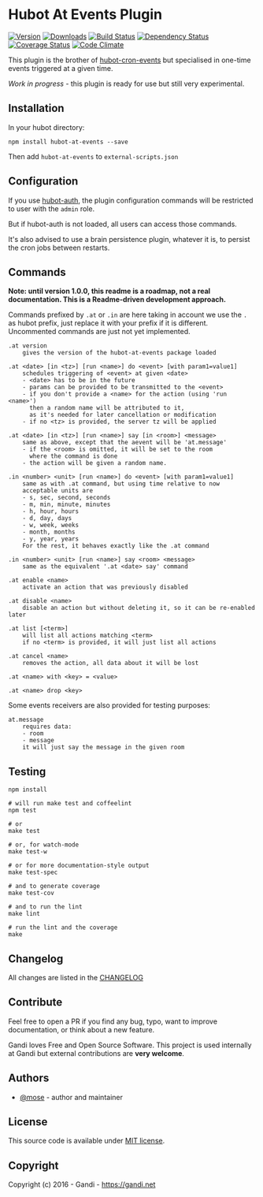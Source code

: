 Hubot At Events Plugin
=================================

[![Version](https://img.shields.io/npm/v/hubot-at-events.svg)](https://www.npmjs.com/package/hubot-at-events)
[![Downloads](https://img.shields.io/npm/dt/hubot-at-events.svg)](https://www.npmjs.com/package/hubot-at-events)
[![Build Status](https://img.shields.io/travis/Gandi/hubot-at-events.svg)](https://travis-ci.org/Gandi/hubot-at-events)
[![Dependency Status](https://gemnasium.com/Gandi/hubot-at-events.svg)](https://gemnasium.com/Gandi/hubot-at-events)
[![Coverage Status](https://img.shields.io/codeclimate/coverage/github/Gandi/hubot-at-events.svg)](https://codeclimate.com/github/Gandi/hubot-at-events/coverage)
[![Code Climate](https://img.shields.io/codeclimate/github/Gandi/hubot-at-events.svg)](https://codeclimate.com/github/Gandi/hubot-at-events)

This plugin is the brother of [hubot-cron-events](https://github.com/Gandi/hubot-cron-events) but specialised in one-time events triggered at a given time.

*Work in progress* - this plugin is ready for use but still very experimental.


Installation
--------------
In your hubot directory:    

    npm install hubot-at-events --save

Then add `hubot-at-events` to `external-scripts.json`


Configuration
-----------------

If you use [hubot-auth](https://github.com/hubot-scripts/hubot-auth), the plugin configuration commands will be restricted to user with the `admin` role. 

But if hubot-auth is not loaded, all users can access those commands.

It's also advised to use a brain persistence plugin, whatever it is, to persist the cron jobs between restarts.


Commands
--------------

**Note: until version 1.0.0, this readme is a roadmap, not a real documentation. This is a Readme-driven development approach.**

Commands prefixed by `.at` or `.in` are here taking in account we use the `.` as hubot prefix, just replace it with your prefix if it is different. Uncommented commands are just not yet implemented.

    .at version
        gives the version of the hubot-at-events package loaded

    .at <date> [in <tz>] [run <name>] do <event> [with param1=value1]
        schedules triggering of <event> at given <date>
        - <date> has to be in the future
        - params can be provided to be transmitted to the <event>
        - if you don't provide a <name> for the action (using 'run <name>')
          then a random name will be attributed to it,
          as it's needed for later cancellation or modification
        - if no <tz> is provided, the server tz will be applied

    .at <date> [in <tz>] [run <name>] say [in <room>] <message>
        same as above, except that the aevent will be 'at.message'
        - if the <room> is omitted, it will be set to the room 
          where the command is done
        - the action will be given a random name.

    .in <number> <unit> [run <name>] do <event> [with param1=value1]
        same as with .at command, but using time relative to now
        acceptable units are
        - s, sec, second, seconds
        - m, min, minute, minutes
        - h, hour, hours
        - d, day, days
        - w, week, weeks
        - month, months
        - y, year, years
        For the rest, it behaves exactly like the .at command

    .in <number> <unit> [run <name>] say <room> <message>
        same as the equivalent '.at <date> say' command

    .at enable <name>
        activate an action that was previously disabled

    .at disable <name>
        disable an action but without deleting it, so it can be re-enabled later

    .at list [<term>]
        will list all actions matching <term>
        if no <term> is provided, it will just list all actions

    .at cancel <name>
        removes the action, all data about it will be lost

    .at <name> with <key> = <value>

    .at <name> drop <key>

Some events receivers are also provided for testing purposes:

    at.message
        requires data:
        - room
        - message
        it will just say the message in the given room


Testing
----------------

    npm install

    # will run make test and coffeelint
    npm test 
    
    # or
    make test
    
    # or, for watch-mode
    make test-w

    # or for more documentation-style output
    make test-spec

    # and to generate coverage
    make test-cov

    # and to run the lint
    make lint

    # run the lint and the coverage
    make

Changelog
---------------
All changes are listed in the [CHANGELOG](CHANGELOG.md)

Contribute
--------------
Feel free to open a PR if you find any bug, typo, want to improve documentation, or think about a new feature. 

Gandi loves Free and Open Source Software. This project is used internally at Gandi but external contributions are **very welcome**. 

Authors
------------
- [@mose](https://github.com/mose) - author and maintainer

License
-------------
This source code is available under [MIT license](LICENSE).

Copyright
-------------
Copyright (c) 2016 - Gandi - https://gandi.net
